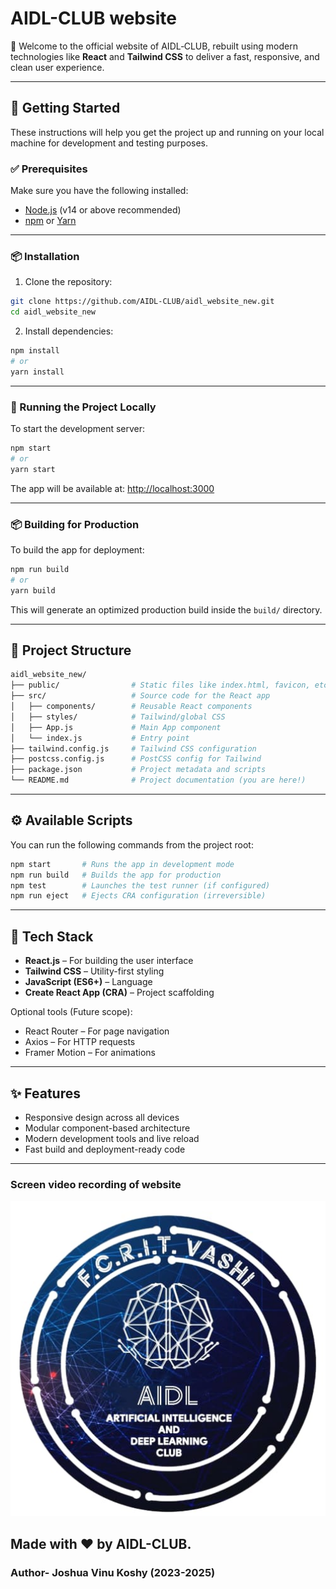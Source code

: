 # AIDL-CLUB website

🎉 Welcome to the official website of AIDL‑CLUB, rebuilt using modern technologies like **React** and **Tailwind CSS** to deliver a fast, responsive, and clean user experience.

---

## 🚀 Getting Started

These instructions will help you get the project up and running on your local machine for development and testing purposes.

### ✅ Prerequisites

Make sure you have the following installed:

- [Node.js](https://nodejs.org/) (v14 or above recommended)
- [npm](https://www.npmjs.com/) or [Yarn](https://yarnpkg.com/)

---

### 📦 Installation

1. Clone the repository:

```bash
git clone https://github.com/AIDL-CLUB/aidl_website_new.git
cd aidl_website_new
```

2. Install dependencies:

```bash
npm install
# or
yarn install
```

---

### 🔧 Running the Project Locally

To start the development server:

```bash
npm start
# or
yarn start
```

The app will be available at: [http://localhost:3000](http://localhost:3000)

---

### 📦 Building for Production

To build the app for deployment:

```bash
npm run build
# or
yarn build
```

This will generate an optimized production build inside the `build/` directory.

---

## 📁 Project Structure

```bash
aidl_website_new/
├── public/                # Static files like index.html, favicon, etc.
├── src/                   # Source code for the React app
│   ├── components/        # Reusable React components
│   ├── styles/            # Tailwind/global CSS
│   ├── App.js             # Main App component
│   └── index.js           # Entry point
├── tailwind.config.js     # Tailwind CSS configuration
├── postcss.config.js      # PostCSS config for Tailwind
├── package.json           # Project metadata and scripts
└── README.md              # Project documentation (you are here!)
```

---

## ⚙️ Available Scripts

You can run the following commands from the project root:

```bash
npm start       # Runs the app in development mode
npm run build   # Builds the app for production
npm test        # Launches the test runner (if configured)
npm run eject   # Ejects CRA configuration (irreversible)
```

---

## 🧰 Tech Stack

- **React.js** – For building the user interface
- **Tailwind CSS** – Utility-first styling
- **JavaScript (ES6+)** – Language
- **Create React App (CRA)** – Project scaffolding

Optional tools (Future scope):
- React Router – For page navigation
- Axios – For HTTP requests
- Framer Motion – For animations

---

## ✨ Features

- Responsive design across all devices
- Modular component-based architecture
- Modern development tools and live reload
- Fast build and deployment-ready code

---

### Screen video recording of website
<p align="center">
  <a href="https://youtu.be/lOQmyDf8l3U">
    <img src="custom_thumbnail.jpg" alt="Watch the video" width="600"/>
  </a>
</p>


## Made with ❤️ by AIDL-CLUB.

### Author- Joshua Vinu Koshy (2023-2025)
